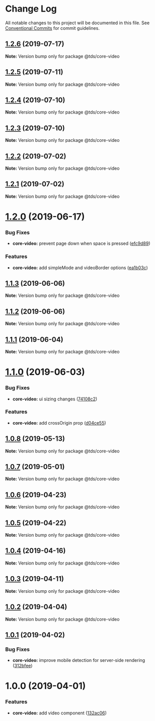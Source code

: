 # Change Log

All notable changes to this project will be documented in this file.
See [Conventional Commits](https://conventionalcommits.org) for commit guidelines.

## [1.2.6](https://github.com/telus/tds-core/compare/@tds/core-video@1.2.5...@tds/core-video@1.2.6) (2019-07-17)

**Note:** Version bump only for package @tds/core-video





## [1.2.5](https://github.com/telus/tds-core/compare/@tds/core-video@1.2.4...@tds/core-video@1.2.5) (2019-07-11)

**Note:** Version bump only for package @tds/core-video





## [1.2.4](https://github.com/telus/tds-core/compare/@tds/core-video@1.2.3...@tds/core-video@1.2.4) (2019-07-10)

**Note:** Version bump only for package @tds/core-video





## [1.2.3](https://github.com/telus/tds-core/compare/@tds/core-video@1.2.2...@tds/core-video@1.2.3) (2019-07-10)

**Note:** Version bump only for package @tds/core-video





## [1.2.2](https://github.com/telus/tds-core/compare/@tds/core-video@1.2.1...@tds/core-video@1.2.2) (2019-07-02)

**Note:** Version bump only for package @tds/core-video





## [1.2.1](https://github.com/telus/tds-core/compare/@tds/core-video@1.2.0...@tds/core-video@1.2.1) (2019-07-02)

**Note:** Version bump only for package @tds/core-video





# [1.2.0](https://github.com/telus/tds-core/compare/@tds/core-video@1.1.3...@tds/core-video@1.2.0) (2019-06-17)


### Bug Fixes

* **core-video:** prevent page down when space is pressed ([efc9d89](https://github.com/telus/tds-core/commit/efc9d89))


### Features

* **core-video:** add simpleMode and videoBorder options ([ea1b03c](https://github.com/telus/tds-core/commit/ea1b03c))





## [1.1.3](https://github.com/telus/tds-core/compare/@tds/core-video@1.1.2...@tds/core-video@1.1.3) (2019-06-06)

**Note:** Version bump only for package @tds/core-video





## [1.1.2](https://github.com/telus/tds-core/compare/@tds/core-video@1.1.1...@tds/core-video@1.1.2) (2019-06-06)

**Note:** Version bump only for package @tds/core-video





## [1.1.1](https://github.com/telus/tds-core/compare/@tds/core-video@1.1.0...@tds/core-video@1.1.1) (2019-06-04)

**Note:** Version bump only for package @tds/core-video

# [1.1.0](https://github.com/telus/tds-core/compare/@tds/core-video@1.0.8...@tds/core-video@1.1.0) (2019-06-03)

### Bug Fixes

- **core-video:** ui sizing changes ([74108c2](https://github.com/telus/tds-core/commit/74108c2))

### Features

- **core-video:** add crossOrigin prop ([d04ce55](https://github.com/telus/tds-core/commit/d04ce55))

## [1.0.8](https://github.com/telus/tds-core/compare/@tds/core-video@1.0.7...@tds/core-video@1.0.8) (2019-05-13)

**Note:** Version bump only for package @tds/core-video

## [1.0.7](https://github.com/telus/tds-core/compare/@tds/core-video@1.0.6...@tds/core-video@1.0.7) (2019-05-01)

**Note:** Version bump only for package @tds/core-video

## [1.0.6](https://github.com/telus/tds-core/compare/@tds/core-video@1.0.5...@tds/core-video@1.0.6) (2019-04-23)

**Note:** Version bump only for package @tds/core-video

## [1.0.5](https://github.com/telus/tds-core/compare/@tds/core-video@1.0.4...@tds/core-video@1.0.5) (2019-04-22)

**Note:** Version bump only for package @tds/core-video

## [1.0.4](https://github.com/telus/tds-core/compare/@tds/core-video@1.0.3...@tds/core-video@1.0.4) (2019-04-16)

**Note:** Version bump only for package @tds/core-video

## [1.0.3](https://github.com/telus/tds-core/compare/@tds/core-video@1.0.2...@tds/core-video@1.0.3) (2019-04-11)

**Note:** Version bump only for package @tds/core-video

## [1.0.2](https://github.com/telus/tds-core/compare/@tds/core-video@1.0.1...@tds/core-video@1.0.2) (2019-04-04)

**Note:** Version bump only for package @tds/core-video

## [1.0.1](https://github.com/telus/tds-core/compare/@tds/core-video@1.0.0...@tds/core-video@1.0.1) (2019-04-02)

### Bug Fixes

- **core-video:** improve mobile detection for server-side rendering ([312bfee](https://github.com/telus/tds-core/commit/312bfee))

# 1.0.0 (2019-04-01)

### Features

- **core-video:** add video component ([132ac06](https://github.com/telus/tds-core/commit/132ac06))
